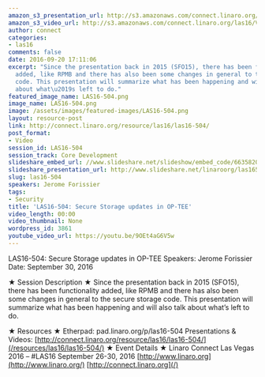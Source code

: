 ```yaml
---
amazon_s3_presentation_url: http://s3.amazonaws.com/connect.linaro.org/las16/Presentations/Friday/LAS16-504%20-%20Secure%20Storage%20updates%20in%20OP-TEE.pdf
amazon_s3_video_url: http://s3.amazonaws.com/connect.linaro.org/las16/Videos/Friday/LAS16-504%20Secure%20Storage%20updates%20in%20OP-TEE.mp4
author: connect
categories:
- las16
comments: false
date: 2016-09-20 17:11:06
excerpt: "Since the presentation back in 2015 (SFO15), there has been functionality
  added, like RPMB and there has also been some changes in general to the secure storage
  code. This presentation will summarize what has been happening and will also talk
  about what\u2019s left to do."
featured_image_name: LAS16-504.png
image_name: LAS16-504.png
image: /assets/images/featured-images/LAS16-504.png
layout: resource-post
link: http://connect.linaro.org/resource/las16/las16-504/
post_format:
- Video
session_id: LAS16-504
session_track: Core Development
slideshare_embed_url: //www.slideshare.net/slideshow/embed_code/66358205
slideshare_presentation_url: http://www.slideshare.net/linaroorg/las16504-secure-storage-updates-in-optee
slug: las16-504
speakers: Jerome Forissier
tags:
- Security
title: 'LAS16-504: Secure Storage updates in OP-TEE'
video_length: 00:00
video_thumbnail: None
wordpress_id: 3861
youtube_video_url: https://youtu.be/9OEt4aG6V5w
---
```


LAS16-504: Secure Storage updates in OP-TEE
Speakers: Jerome Forissier
Date: September 30, 2016

★ Session Description ★
Since the presentation back in 2015 (SFO15), there has been functionality added, like RPMB and there has also been some changes in general to the secure storage code. This presentation will summarize what has been happening and will also talk about what’s left to do.

★ Resources ★
Etherpad: pad.linaro.org/p/las16-504
Presentations & Videos: [http://connect.linaro.org/resource/las16/las16-504/](/resources/las16/las16-504/)
★ Event Details ★
Linaro Connect Las Vegas 2016 – #LAS16
September 26-30, 2016
[http://www.linaro.org](http://www.linaro.org/)
[http://connect.linaro.org](/)

